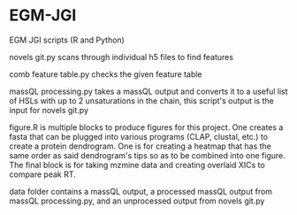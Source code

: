 # EGM-JGI
EGM JGI scripts (R and Python)

novels git.py scans through individual h5 files to find features

comb feature table.py checks the given feature table

massQL processing.py takes a massQL output and converts it to a useful list of HSLs with up to 2 unsaturations in the chain, this script's output is the input for novels git.py

figure.R is multiple blocks to produce figures for this project. One creates a fasta that can be plugged into various programs (CLAP, clustal, etc.) to create a protein dendrogram. One is for creating a heatmap that has the same order as said dendrogram's tips so as to be combined into one figure. The final block is for taking mzmine data and creating overlaid XICs to compare peak RT.

data folder contains a massQL output, a processed massQL output from massQL processing.py, and an unprocessed output from novels git.py

